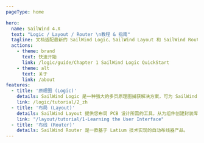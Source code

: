 ```yaml
---
pageType: home

hero:
  name: SailWind 4.X
  text: "Logic / Layout / Router \n教程 & 指南"
  tagline: 文档适配最新的 SailWind Logic、SailWind Layout 和 SailWind Router。
  actions:
    - theme: brand
      text: 快速开始
      link: /logic/guide/Chapter 1 SailWind Logic QuickStart
    - theme: alt
      text: 关于
      link: /about
features:
  - title: '原理图 (Logic)'
    details: SailWind Logic 是一种强大的多页原理图捕获解决方案，可为 SailWind Layout 构建有效的前端环境。
    link: /logic/tutorial/2_zh
  - title: '布局 (Layout)'
    details: SailWind Layout 提供您布局 PCB 设计所需的工具，从为组件创建封装库到生成制造输出。
    link: "/layout/tutorial/1-Learning the User Interface"
  - title: '布线 (Router)'
    details: SailWind Router 是一款基于 Latium 技术实现的自动布线器产品。
---
```

